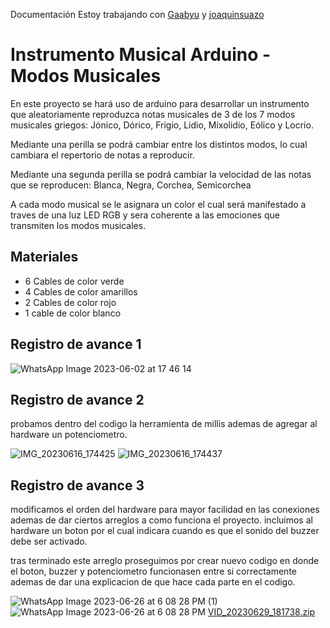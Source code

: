 Documentación
Estoy trabajando con [Gaabyu](http://github.com/Gaabyu) y [joaquinsuazo](http://github.com/joaquinsuazo)

# Instrumento Musical Arduino - Modos Musicales 

En este proyecto se hará uso de arduino para desarrollar un instrumento que aleatoriamente reproduzca notas musicales de 3 de los 7 modos musicales griegos: Jónico, Dórico, Frigio, Lidio, Mixolidio, Eólico y Locrio.

Mediante una perilla se podrá cambiar entre los distintos modos, lo cual cambiara el repertorio de notas a reproducir.

Mediante una segunda perilla se podrá cambiar la velocidad de las notas que se reproducen: Blanca, Negra, Corchea, Semicorchea

A cada modo musical se le asignara un color el cual será manifestado a traves de una luz LED RGB y sera coherente a las emociones que transmiten los modos musicales. 

## Materiales

- 6 Cables de color verde
- 4 Cables de color amarillos
- 2 Cables de color rojo
- 1 cable de color blanco


## Registro de avance 1
![WhatsApp Image 2023-06-02 at 17 46 14](https://github.com/Maginni/aud5i022-2023-1/assets/115827031/e2b45cc0-0238-4edd-b10b-58c880953c19)

## Registro de avance 2

probamos dentro del codigo la herramienta de millis ademas de agregar al hardware un potenciometro.

![IMG_20230616_174425](https://github.com/joaquinsuazo/aud5i022-2023-1/assets/128074599/7e88c9df-cda8-4410-a1ca-8236224fc3bd)
![IMG_20230616_174437](https://github.com/joaquinsuazo/aud5i022-2023-1/assets/128074599/3656801a-1df7-442e-83b4-f69504c6e535)

## Registro de avance 3

modificamos el orden del hardware para mayor facilidad en las conexiones ademas de dar ciertos arreglos a como funciona el proyecto. incluimos al hardware un boton por el cual indicara cuando es que el sonido del buzzer debe ser activado.

tras terminado este arreglo proseguimos por crear nuevo codigo en donde el boton, buzzer y potenciometro funcionasen entre si correctamente ademas de dar una explicacion de que hace cada parte en el codigo. 

![WhatsApp Image 2023-06-26 at 6 08 28 PM (1)](https://github.com/joaquinsuazo/aud5i022-2023-1/assets/128074599/0afae982-01bd-4d6a-b5ee-030e5c095b38)
![WhatsApp Image 2023-06-26 at 6 08 28 PM](https://github.com/joaquinsuazo/aud5i022-2023-1/assets/128074599/4c4f5e13-e799-4122-a7e3-aa1085d6662c)
[VID_20230629_181738.zip](https://github.com/joaquinsuazo/aud5i022-2023-1/files/11911475/VID_20230629_181738.zip)



